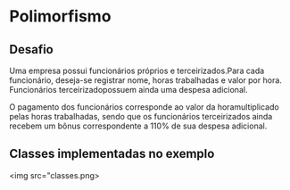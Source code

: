 # Polimorfismo


## Desafio
  <p>Uma empresa possui funcionários próprios e terceirizados.Para cada funcionário, deseja-se registrar nome, horas trabalhadas e valor por hora. Funcionários terceirizadopossuem ainda uma despesa adicional.</p>
  <p>O pagamento dos funcionários corresponde ao valor da horamultiplicado pelas horas trabalhadas, sendo que os funcionários terceirizados ainda recebem um bônus
correspondente a 110% de sua despesa adicional.</p>

## Classes implementadas no exemplo  
   <img src="classes.png>
   
